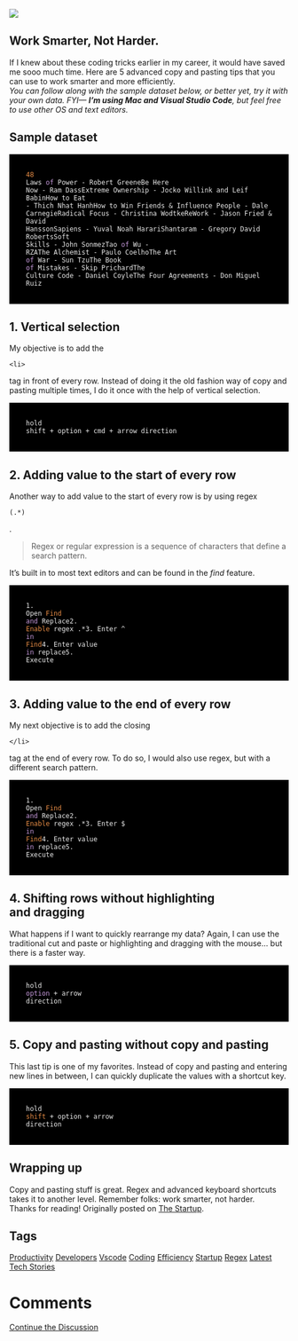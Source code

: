 <img src="https://hackernoon.com/drafts/it1z32ew.png">                    <h2>Work Smarter, Not Harder.</h2><div class="paragraph">If I knew about these coding tricks earlier in my career, it would have saved me sooo much time. Here are 5 advanced copy and pasting tips that you can use to work smarter and more efficiently.</div><div class="paragraph"><em>You can follow along with the sample dataset below, or better yet, try it with your own data. FYI&#x2014; </em><strong><em>I&#x2019;m using Mac and Visual Studio Code</em></strong><em>, but feel free to use other OS and text editors.</em></div><h2>Sample dataset</h2><div class="code-container"><pre style="display:block;overflow-x:auto;background:black;color:#eaeaea;padding:30px"><code><span style="color:#e78c45">48</span> Laws <span style="color:#c397d8">of</span> Power - Robert GreeneBe Here Now - Ram DassExtreme Ownership - Jocko Willink and Leif BabinHow to Eat - Thich Nhat HanhHow to Win Friends &amp; Influence People - Dale CarnegieRadical Focus - Christina WodtkeReWork - Jason Fried &amp; David HanssonSapiens - Yuval Noah HarariShantaram - Gregory David RobertsSoft Skills - John SonmezTao <span style="color:#c397d8">of</span> Wu - RZAThe Alchemist - Paulo CoelhoThe Art <span style="color:#c397d8">of</span> War - Sun TzuThe Book <span style="color:#c397d8">of</span> Mistakes - Skip PrichardThe Culture Code - Daniel CoyleThe Four Agreements - Don Miguel Ruiz</code></pre></div><h2>1. Vertical selection</h2><div class="paragraph">My objective is to add the <pre><code>&lt;li&gt;</code></pre> tag in front of every row. Instead of doing it the old fashion way of copy and pasting multiple times, I do it once with the help of vertical selection.</div><div class="image-container"><img src="https://hackernoon.com/photos/wDQQDyP6weYDgpNrDiP9tW1Wnxq2-nf632ob" alt></div><div class="code-container"><pre style="display:block;overflow-x:auto;background:black;color:#eaeaea;padding:30px"><code>hold shift + option + cmd + arrow direction</code></pre></div><h2>2. Adding value to the start of every&#xA0;row</h2><div class="paragraph">Another way to add value to the start of every row is by using regex <pre><code>(.*)</code></pre>. </div><blockquote>Regex or regular expression is a sequence of characters that define a search pattern. </blockquote><div class="paragraph">It&#x2019;s built in to most text editors and can be found in the <em>find</em> feature.</div><div class="image-container"><img src="https://hackernoon.com/photos/wDQQDyP6weYDgpNrDiP9tW1Wnxq2-s913032jp" alt></div><div class="code-container"><pre style="display:block;overflow-x:auto;background:black;color:#eaeaea;padding:30px"><code>1. Open <span style="color:#e78c45">Find</span> <span style="color:#c397d8">and</span> Replace2. <span style="color:#e78c45">Enable</span> regex .*3. Enter ^ <span style="color:#c397d8">in</span> <span style="color:#e78c45">Find</span>4. Enter value <span style="color:#c397d8">in</span> replace5. Execute</code></pre></div><h2>3. Adding value to the end of every&#xA0;row</h2><div class="paragraph">My next objective is to add the closing <pre><code>&lt;/li&gt;</code></pre> tag at the end of every row. To do so, I would also use regex, but with a different search pattern.</div><div class="image-container"><img src="https://hackernoon.com/photos/wDQQDyP6weYDgpNrDiP9tW1Wnxq2-4f1i332uf" alt></div><div class="code-container"><pre style="display:block;overflow-x:auto;background:black;color:#eaeaea;padding:30px"><code>1. Open <span style="color:#e78c45">Find</span> <span style="color:#c397d8">and</span> Replace2. <span style="color:#e78c45">Enable</span> regex .*3. Enter $ <span style="color:#c397d8">in</span> <span style="color:#e78c45">Find</span>4. Enter value <span style="color:#c397d8">in</span> replace5. Execute</code></pre></div><h2>4. Shifting rows without highlighting and&#xA0;dragging</h2><div class="paragraph">What happens if I want to quickly rearrange my data? Again, I can use the traditional cut and paste or highlighting and dragging with the mouse&#x2026; but there is a faster way.</div><div class="image-container"><img src="https://hackernoon.com/photos/wDQQDyP6weYDgpNrDiP9tW1Wnxq2-eq1qp32qh" alt></div><div class="code-container"><pre style="display:block;overflow-x:auto;background:black;color:#eaeaea;padding:30px"><code>hold <span style="color:#c397d8">option</span> + arrow direction</code></pre></div><h2>5. Copy and pasting without copy and&#xA0;pasting</h2><div class="paragraph">This last tip is one of my favorites. Instead of copy and pasting and entering new lines in between, I can quickly duplicate the values with a shortcut key.</div><div class="image-container"><img src="https://hackernoon.com/photos/wDQQDyP6weYDgpNrDiP9tW1Wnxq2-3d1tl32nw" alt></div><div class="code-container"><pre style="display:block;overflow-x:auto;background:black;color:#eaeaea;padding:30px"><code>hold <span style="color:#e78c45">shift</span> + option + arrow direction</code></pre></div><h2>Wrapping up</h2><div class="paragraph">Copy and pasting stuff is great. Regex and advanced keyboard shortcuts takes it to another level. Remember folks: work smarter, not harder.</div><div class="paragraph">Thanks for reading! Originally posted on <a href="https://medium.com/swlh/5-advanced-copy-and-pasting-tips-ae099d763d6c">The Startup</a>.</div>                    <h2 class="tags-header">Tags</h2>          <div class="archive-tags">                                                <a class="tag" href="https://hackernoon.com/tagged/productivity">Productivity</a>                                                <a class="tag" href="https://hackernoon.com/tagged/developers">Developers</a>                                                <a class="tag" href="https://hackernoon.com/tagged/vscode">Vscode</a>                                                <a class="tag" href="https://hackernoon.com/tagged/coding">Coding</a>                                                <a class="tag" href="https://hackernoon.com/tagged/efficiency">Efficiency</a>                                                <a class="tag" href="https://hackernoon.com/tagged/startup">Startup</a>                                                <a class="tag" href="https://hackernoon.com/tagged/regex">Regex</a>                                                <a class="tag" href="https://hackernoon.com/tagged/latest-tech-stories">Latest Tech Stories</a>                      </div>                              <div class="divider-title comments">            <div class="divider"></div>            <h1 class="more-heading">Comments</h1>            <div class="divider"></div>          </div>          <div class="comments">                                              </div>                              <div class="twitter-discussion">            <a target="_blank" href="https://community.hackernoon.com/t/14778">Continue the Discussion <i class="fas fa-comments-alt"></i></a>          </div>
